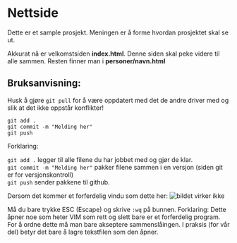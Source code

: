 # Nettside

Dette er et sample prosjekt. Meningen er å forme hvordan prosjektet skal se ut.

Akkurat nå er velkomstsiden **index.html**.
Denne siden skal peke videre til alle sammen. Resten finner man i **personer/**__navn__**.html**


## Bruksanvisning:

Husk å gjøre ```git pull``` for å være oppdatert med det de andre driver med og slik at det ikke oppstår konflikter!

```
git add .
git commit -m "Melding her"
git push
```


Forklaring:

```git add .``` legger til alle filene du har jobbet med og gjør de klar.  
```git commit -m "Melding her"``` pakker filene sammen i en versjon (siden git er for versjonskontroll)  
```git push``` sender pakkene til github.  

Dersom det kommer et forferdelig vindu som dette her:
![bildet virker ikke](merge.PNG)

Må du bare trykke ESC (Escape) og skrive ```:wq``` på bunnen.
Forklaring: Dette åpner noe som heter VIM som rett og slett bare er et forferdelig program.
For å ordne dette må man bare akseptere sammenslåingen. I praksis (for vår del) betyr det bare å lagre tekstfilen som den åpner.
